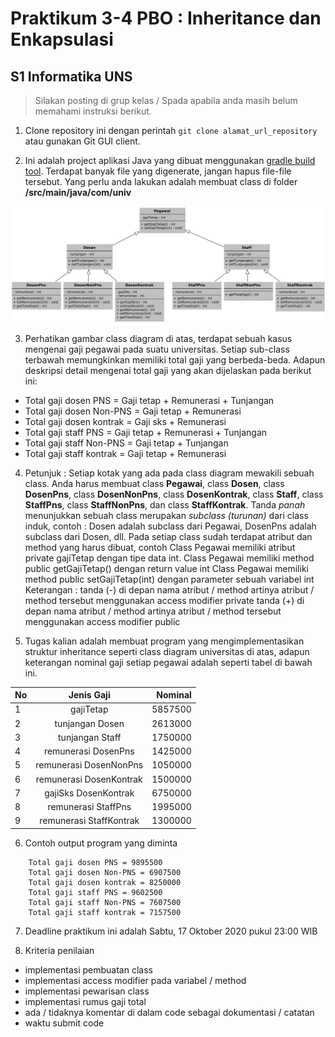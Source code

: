 # Praktikum 3-4 PBO : Inheritance dan Enkapsulasi

## S1 Informatika UNS

> Silakan posting di grup kelas / Spada apabila anda masih belum memahami instruksi berikut. 

1. Clone repository ini dengan perintah ```git clone alamat_url_repository``` atau gunakan Git GUI client.

2. Ini adalah project aplikasi Java yang dibuat menggunakan [gradle build tool](https://gradle.org/). Terdapat banyak file yang digenerate, jangan hapus file-file tersebut. Yang perlu anda lakukan adalah membuat class di folder **/src/main/java/com/univ**

![inheritance](https://github.com/S1-Informatika-UNS/universitas/blob/main/img/inheritance.jpg "inheritance")

3. Perhatikan gambar class diagram di atas, terdapat sebuah kasus mengenai gaji pegawai pada suatu universitas. Setiap sub-class terbawah memungkinkan memiliki total gaji yang berbeda-beda.  Adapun deskripsi detail mengenai total gaji yang akan dijelaskan pada berikut ini:

* Total gaji dosen PNS = Gaji tetap + Remunerasi + Tunjangan
* Total gaji dosen Non-PNS = Gaji tetap + Remunerasi
* Total gaji dosen kontrak = Gaji sks + Remunerasi
* Total gaji staff PNS = Gaji tetap + Remunerasi + Tunjangan
* Total gaji staff Non-PNS = Gaji tetap + Tunjangan
* Total gaji staff kontrak = Gaji tetap + Remunerasi

4. Petunjuk :
Setiap kotak yang ada pada class diagram mewakili sebuah class. Anda harus membuat class **Pegawai**, class **Dosen**, class **DosenPns**, class **DosenNonPns**, class **DosenKontrak**, class **Staff**, class **StaffPns**, class **StaffNonPns**, dan class **StaffKontrak**.
Tanda _panah_ menunjukkan sebuah class merupakan _subclass (turunan)_ dari class induk, contoh : Dosen adalah subclass dari Pegawai, DosenPns adalah subclass dari Dosen, dll.
Pada setiap class sudah terdapat atribut dan method yang harus dibuat, contoh
Class Pegawai memiliki atribut private gajiTetap dengan tipe data int.
Class Pegawai memiliki method public getGajiTetap() dengan return value int
Class Pegawai memiliki method public setGajiTetap(int) dengan parameter sebuah variabel int
Keterangan : tanda (-) di depan nama atribut / method artinya atribut / method tersebut menggunakan access modifier private
tanda (+) di depan nama atribut / method artinya atribut / method tersebut menggunakan access modifier public

5. Tugas kalian adalah membuat program yang mengimplementasikan struktur inheritance seperti class diagram universitas di atas, adapun keterangan nominal gaji setiap pegawai adalah seperti tabel di bawah ini.

| No   |   Jenis Gaji   |   Nominal   |
| ------------- |:-------------:| -----:|
| 1   | gajiTetap   |   5857500   |
| 2   | tunjangan Dosen   |   2613000   |
| 3   | tunjangan Staff   |   1750000   |
| 4   | remunerasi DosenPns   |   1425000   |
| 5   | remunerasi DosenNonPns   |   1050000   |
| 6   | remunerasi DosenKontrak   |   1500000   |
| 7   | gajiSks DosenKontrak   |   6750000   |
| 8   | remunerasi StaffPns   |   1995000   |
| 9   | remunerasi StaffKontrak   |   1300000   |

6. Contoh output program yang diminta
```
    Total gaji dosen PNS = 9895500
    Total gaji dosen Non-PNS = 6907500
    Total gaji dosen kontrak = 8250000
    Total gaji staff PNS = 9602500
    Total gaji staff Non-PNS = 7607500
    Total gaji staff kontrak = 7157500
```

7. Deadline praktikum ini adalah Sabtu, 17 Oktober 2020 pukul 23:00 WIB

8. Kriteria penilaian
* implementasi pembuatan class
* implementasi access modifier pada variabel / method
* implementasi pewarisan class
* implementasi rumus gaji total
* ada / tidaknya komentar di dalam code sebagai dokumentasi / catatan
* waktu submit code
